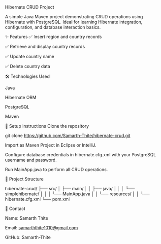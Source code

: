 Hibernate CRUD Project


A simple Java Maven project demonstrating CRUD operations using Hibernate with PostgreSQL. 
Ideal for learning Hibernate integration,
configuration, and database interaction basics.

✨ Features
✅ Insert region and country records

✅ Retrieve and display country records

✅ Update country name

✅ Delete country data

🛠️ Technologies Used

Java

Hibernate ORM

PostgreSQL

Maven

🚀 Setup Instructions
Clone the repository


git clone https://github.com/Samarth-Thite/hibernate-crud.git

Import as Maven Project in Eclipse or IntelliJ.

Configure database credentials in hibernate.cfg.xml with your PostgreSQL username and password.

Run MainApp.java to perform all CRUD operations.

📂 Project Structure


hibernate-crud/
├── src/
│   ├── main/
│   │   ├── java/
│   │   │   └── simplehibernate/
│   │   │       └── MainApp.java
│   │   └── resources/
│   │       └── hibernate.cfg.xml
└── pom.xml


👤 Contact

Name: Samarth Thite 

Email: samarththite1010@gmail.com

GitHub: Samarth-Thite
